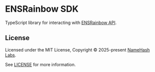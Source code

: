 # ENSRainbow SDK

TypeScript library for interacting with [ENSRainbow API](apps/ensrainbow).

## License

Licensed under the MIT License, Copyright © 2025-present [NameHash Labs](https://namehashlabs.org).

See [LICENSE](./LICENSE) for more information.
